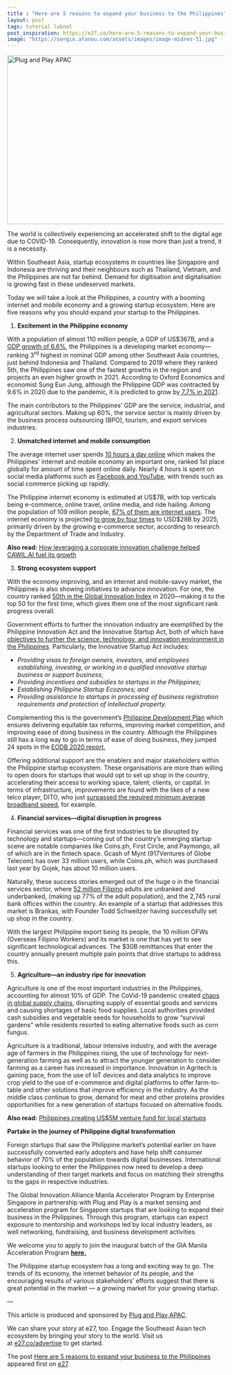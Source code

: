 ```yaml
---
title : "Here are 5 reasons to expand your business to the Philippines"
layout: post
tags: tutorial labnol
post_inspiration: https://e27.co/here-are-5-reasons-to-expand-your-business-to-the-philippines-20210326/
image: "https://sergio.afanou.com/assets/images/image-midres-51.jpg"
---
```


<img loading="lazy" class="aligncenter size-full wp-image-411159" src="https://e27.co/wp-content/uploads/2021/03/Plug-and-Play-in-article-photo.png" alt="Plug and Play APAC" width="690" height="390" />
<p>The world is collectively experiencing an accelerated shift to the digital age due to COVID-19. Consequently, innovation is now more than just a trend, it is a necessity.</p>
<p>Within Southeast Asia, startup ecosystems in countries like Singapore and Indonesia are thriving and their neighbours such as Thailand, Vietnam, and the Philippines are not far behind. Demand for digitisation and digitalisation is growing fast in these undeserved markets.</p>
<p>Today we will take a look at the Philippines, a country with a booming internet and mobile economy and a growing startup ecosystem. Here are five reasons why you should expand your startup to the Philippines.</p>
<ol>
<li><strong> Excitement in the Philippine economy</strong></li>
</ol>
<p>With a population of almost 110 million people, a GDP of US$367B, and a <a rel="follow" href="https://import-export.societegenerale.fr/en/country/philippines/growth-indicators">GDP growth of 6.6%</a>, the Philippines is a developing market economy—ranking 3<sup>rd</sup> highest in nominal GDP among other Southeast Asia countries, just behind Indonesia and Thailand. Compared to 2019 where they ranked 5th, the Philippines saw one of the fastest growths in the region and projects an even higher growth in 2021. According to Oxford Economics and economist Sung Eun Jung, although the Philippine GDP was contracted by 9.6% in 2020 due to the pandemic, it is predicted to grow by<a rel="follow" href="https://business.inquirer.net/316553/ph-gdp-seen-contracting-by-9-6-in-2020-growing-by-7-7-in-2021#:~:text=In%20a%20report%20on%20Wednesday,rate%20they%20estimated%20for%20Vietnam"> 7.7% in 2021</a>.</p>
<p>The main contributors to the Philippines’ GDP are the service, industrial, and agricultural sectors. Making up 60%, the service sector is mainly driven by the business process outsourcing (BPO), tourism, and export services industries.</p>
<ol start="2">
<li><strong>Unmatched internet and mobile consumption</strong></li>
</ol>
<p>The average internet user spends <a rel="follow" href="https://www.marketing-interactive.com/we-are-social-report-philippines-tops-internet-and-social-media-use-in-2020">10 hours a day online</a> which makes the Philippines&#8217; internet and mobile economy an important one, ranked 1st place globally for amount of time spent online daily. Nearly 4 hours is spent on social media platforms such as <a rel="follow" href="https://datareportal.com/reports/digital-2020-philippines">Facebook and YouTube</a>, with trends such as social commerce picking up rapidly.</p>
<p>The Philippine internet economy is estimated at US$7B, with top verticals being e-commerce, online travel, online media, and ride hailing. Among the population of 109 million people, <a rel="follow" href="https://www.statista.com/statistics/221179/internet-users-philippines/">67% of them are internet users</a>. The internet economy is projected <a rel="follow" href="https://news.abs-cbn.com/business/11/27/20/e-commerce-seen-driving-ph-internet-economy-to-28-billion-by-2025-google">to grow by four times</a> to USD$28B by 2025, primarily driven by the growing e-commerce sector, according to research by the Department of Trade and Industry.</p>
<p><strong>Also read:</strong> <a rel="follow" href="https://e27.co/how-leveraging-a-corporate-innovation-challenge-helped-cawil-ai-fuel-its-growth-20210324/" target="_blank" rel="noopener">How leveraging a corporate innovation challenge helped CAWIL.AI fuel its growth</a></p>
<ol start="3">
<li><strong>Strong ecosystem support</strong></li>
</ol>
<p>With the economy improving, and an internet and mobile-savvy market, the Philippines is also showing initiatives to advance innovation. For one, the country ranked <a rel="follow" href="https://www.wipo.int/edocs/pubdocs/en/wipo_pub_gii_2020.pdf">50th in the Global Innovation Index</a> in 2020—making it to the top 50 for the first time, which gives them one of the most significant rank progress overall.</p>
<p>Government efforts to further the innovation industry are exemplified by the Philippine Innovation Act and the Innovative Startup Act, both of which have <a rel="follow" href="http://innovate.dti.gov.ph/resources/laws-and-policies/innovation-and-startup-act/#:~:text=The%20Innovative%20Startup%20Act%20was,and%20culture%20in%20the%20Philippines" target="_blank" rel="noopener">objectives to further the science, technology, and innovation environment in the Philippines</a>. Particularly, the Innovative Startup Act includes:</p>
<ul>
<li><em>Providing visas to foreign owners, investors, and employees establishing, investing, or working in a qualified innovative startup business or support business;</em></li>
<li><em>Providing incentives and subsidies to startups in the Philippines;</em></li>
<li><em>Establishing Philippine Startup Ecozones; and</em></li>
<li><em>Providing assistance to startups in processing of business registration requirements and protection of intellectual property.</em></li>
</ul>
<p>Complementing this is the government’s <a rel="follow" href="http://pdp.neda.gov.ph/wp-content/uploads/2017/01/Chapter-4-3292017.pdf">Philippine Development Plan</a> which ensures delivering equitable tax reforms, improving market competition, and improving ease of doing business in the country. Although the Philippines still has a long way to go in terms of ease of doing business, they jumped 24 spots in the <a rel="follow" href="https://www.cnnphilippines.com/business/2019/10/24/PH-Ease-of-Doing-Business.html?fbclid=IwAR0q4upQ2j3qNS_yEp4Xh3sI2yDrRrjlvdS0ow58UftMo3cCpmJX_LGtccY">EODB 2020 report.</a></p>
<p>Offering additional support are the enablers and major stakeholders within the Philippine startup ecosystem. These organisations are more than willing to open doors for startups that would opt to set up shop in the country, accelerating their access to working space, talent, clients, or capital. In terms of infrastructure, improvements are found with the likes of a new telco player, DITO, who just <a rel="follow" href="https://www.rappler.com/business/dito-telecommunity-passes-first-technical-audit">surpassed the required minimum average broadband speed</a>, for example.</p>
<ol start="4">
<li><strong> Financial services—digital disruption in progress</strong></li>
</ol>
<p>Financial services was one of the first industries to be disrupted by technology and startups—coming out of the country’s emerging startup scene are notable companies like Coins.ph, First Circle, and Paymongo, all of which are in the fintech space. Gcash of Mynt (917Ventures of Globe Telecom) has over 33 million users, while Coins.ph, which was purchased last year by Gojek, has about 10 million users.</p>
<p>Naturally, these success stories emerged out of the huge o in the financial services sector, where <a rel="follow" href="https://cnnphilippines.com/business/2018/07/11/2017-financial-inclusion-survey-bsp.html">52 million Filipino</a> adults are unbanked and underbanked, (making up 77% of the adult population), and the 2,745 rural bank offices within the country. An example of a startup that addresses this market is Brankas, with Founder Todd Schweitzer having successfully set up shop in the country.</p>
<p>With the largest Philippine export being its people, the 10 million OFWs (Overseas Filipino Workers) and its market is one that has yet to see significant technological advances. The $30B remittances that enter the country annually present multiple pain points that drive startups to address this.</p>
<ol start="5">
<li><strong>Agriculture—an industry ripe for innovation </strong></li>
</ol>
<p>Agriculture is one of the most important industries in the Philippines, accounting for almost 10% of GDP. The CoVid-19 pandemic created <a rel="follow" href="https://www.straitstimes.com/asia/se-asia/food-shortage-looms-in-philippines-amid-coronavirus-quarantine">chaos in global supply chains</a>, disrupting supply of essential goods and services and causing shortages of basic food supplies. Local authorities provided cash subsidies and vegetable seeds for households to grow “survival gardens” while residents resorted to eating alternative foods such as corn fungus.</p>
<p>Agriculture is a traditional, labour intensive industry, and with the average age of farmers in the Philippines rising, the use of technology for next-generation farming as well as to attract the younger generation to consider farming as a career has increased in importance. Innovation in Agritech is gaining pace, from the use of IoT devices and data analytics to improve crop yield to the use of e-commerce and digital platforms to offer farm-to-table and other solutions that improve efficiency in the industry. As the middle class continue to grow, demand for meat and other proteins provides opportunities for a new generation of startups focused on alternative foods.</p>
<p><strong>Also read:</strong> <a rel="follow" href="https://e27.co/philippines-creating-a-us5m-venture-fund-for-local-startups-20210323/" target="_blank" rel="noopener">Philippines creating US$5M venture fund for local startups</a></p>
<p><strong>Partake in the journey of Philippine digital transformation</strong></p>
<p>Foreign startups that saw the Philippine market’s potential earlier on have successfully converted early adopters and have help shift consumer behavior of 70% of the population towards digital businesses. International startups looking to enter the Philippines now need to develop a deep understanding of their target markets and focus on matching their strengths to the gaps in respective industries.</p>
<p>The Global Innovation Alliance Manila Accelerator Program by Enterprise Singapore in partnership with Plug and Play is a market sensing and acceleration program for Singapore startups that are looking to expand their business in the Philippines. Through this program, startups can expect exposure to mentorship and workshops led by local industry leaders, as well networking, fundraising, and business development activities.</p>
<p>We welcome you to apply to join the inaugural batch of the GIA Manila Acceleration Program <a rel="follow" href="https://www.plugandplayapac.com/gia-manila" target="_blank" rel="noopener"><strong>here.</strong></a></p>
<p>The Philippine startup ecosystem has a long and exciting way to go. The trends of its economy, the internet behavior of its people, and the encouraging results of various stakeholders’ efforts suggest that there is great potential in the market &#8212; a growing market for your growing startup.</p>
<p>&#8212;</p>
<p>This article is produced and sponsored by <a rel="follow" href="https://www.plugandplayapac.com/" target="_blank" rel="noopener">Plug and Play APAC</a>.</p>
<p>We can share your story at e27, too. Engage the Southeast Asian tech ecosystem by bringing your story to the world. Visit us at <a rel="follow" href="https://e27.co/advertise?utm_source=e27&amp;utm_medium=boilerplate&amp;utm_campaign=lead_gen" rel="follow">e27.co/advertise</a> to get started.</p>
<p>The post <a rel="nofollow" href="https://e27.co/here-are-5-reasons-to-expand-your-business-to-the-philippines-20210326/">Here are 5 reasons to expand your business to the Philippines</a> appeared first on <a rel="nofollow" href="https://e27.co">e27</a>.</p>
